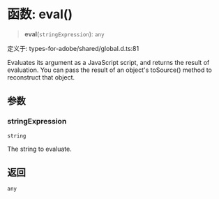 # 函数: eval()

> **eval**(`stringExpression`): `any`

定义于: types-for-adobe/shared/global.d.ts:81

Evaluates its argument as a JavaScript script, and returns the result of evaluation.
You can pass the result of an object's toSource() method to reconstruct that object.

## 参数

### stringExpression

`string`

The string to evaluate.

## 返回

`any`
